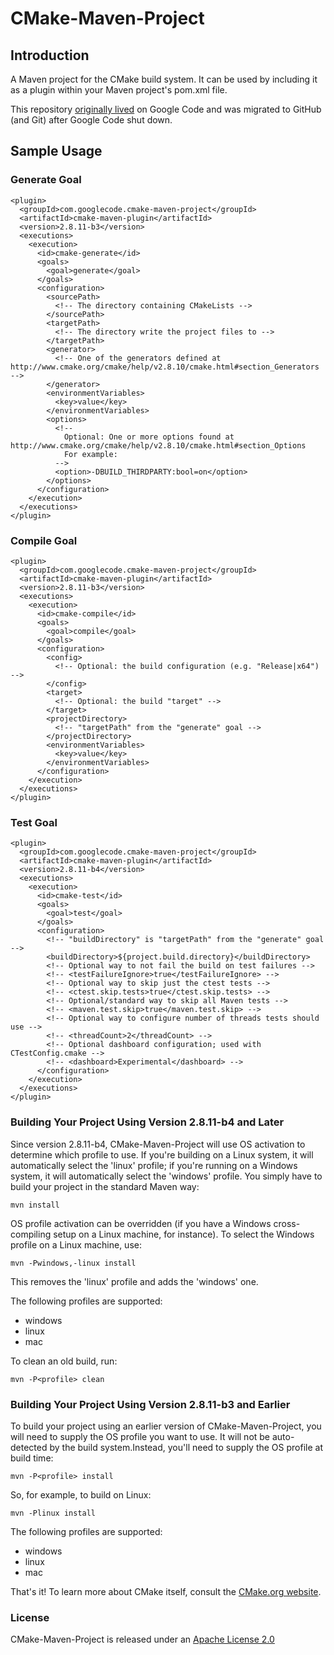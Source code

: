 # CMake-Maven-Project

## Introduction

A Maven project for the CMake build system. It can be used by including it as a plugin within your Maven project's pom.xml file.

This repository [originally lived]((https://code.google.com/p/cmake-maven-project/)) on Google Code and was migrated to GitHub (and Git) after Google Code shut down.

## Sample Usage

### Generate Goal

    <plugin>
      <groupId>com.googlecode.cmake-maven-project</groupId>
      <artifactId>cmake-maven-plugin</artifactId>
      <version>2.8.11-b3</version>
      <executions>
        <execution>
          <id>cmake-generate</id>
          <goals>
            <goal>generate</goal>
          </goals>
          <configuration>
            <sourcePath>
              <!-- The directory containing CMakeLists -->
            </sourcePath>
            <targetPath>
              <!-- The directory write the project files to -->
            </targetPath>
            <generator>
              <!-- One of the generators defined at http://www.cmake.org/cmake/help/v2.8.10/cmake.html#section_Generators -->
            </generator>
            <environmentVariables>
              <key>value</key>
            </environmentVariables>
            <options>
              <!--
                Optional: One or more options found at http://www.cmake.org/cmake/help/v2.8.10/cmake.html#section_Options
                For example:
              -->
              <option>-DBUILD_THIRDPARTY:bool=on</option> 
            </options>
          </configuration>
        </execution>
      </executions>
    </plugin>

### Compile Goal

    <plugin>
      <groupId>com.googlecode.cmake-maven-project</groupId>
      <artifactId>cmake-maven-plugin</artifactId>
      <version>2.8.11-b3</version>
      <executions>
        <execution>
          <id>cmake-compile</id>
          <goals>
            <goal>compile</goal>
          </goals>
          <configuration>
            <config>
              <!-- Optional: the build configuration (e.g. "Release|x64") -->
            </config>
            <target>
              <!-- Optional: the build "target" -->
            </target>
            <projectDirectory>
              <!-- "targetPath" from the "generate" goal -->
            </projectDirectory>
            <environmentVariables>
              <key>value</key>
            </environmentVariables>
          </configuration>
        </execution>
      </executions>
    </plugin>

### Test Goal

    <plugin>
      <groupId>com.googlecode.cmake-maven-project</groupId>
      <artifactId>cmake-maven-plugin</artifactId>
      <version>2.8.11-b4</version>
      <executions>
        <execution>
          <id>cmake-test</id>
          <goals>
            <goal>test</goal>
          </goals>
          <configuration>
            <!-- "buildDirectory" is "targetPath" from the "generate" goal --> 
            <buildDirectory>${project.build.directory}</buildDirectory>
            <!-- Optional way to not fail the build on test failures -->
            <!-- <testFailureIgnore>true</testFailureIgnore> -->
            <!-- Optional way to skip just the ctest tests -->
            <!-- <ctest.skip.tests>true</ctest.skip.tests> -->
            <!-- Optional/standard way to skip all Maven tests -->
            <!-- <maven.test.skip>true</maven.test.skip> -->
            <!-- Optional way to configure number of threads tests should use -->
            <!-- <threadCount>2</threadCount> -->
            <!-- Optional dashboard configuration; used with CTestConfig.cmake -->
            <!-- <dashboard>Experimental</dashboard> -->
          </configuration>
        </execution>
      </executions>
    </plugin>

### Building Your Project Using Version 2.8.11-b4 and Later

Since version 2.8.11-b4, CMake-Maven-Project will use OS activation to determine which profile to use. If you're building on a Linux system, it will automatically select the 'linux' profile; if you're running on a Windows system, it will automatically select the 'windows' profile. You simply have to build your project in the standard Maven way:

    mvn install

OS profile activation can be overridden (if you have a Windows cross-compiling setup on a Linux machine, for instance). To select the Windows profile on a Linux machine, use:

    mvn -Pwindows,-linux install

This removes the 'linux' profile and adds the 'windows' one.

The following profiles are supported:

* windows
* linux
* mac

To clean an old build, run:

    mvn -P<profile> clean

### Building Your Project Using Version 2.8.11-b3 and Earlier

To build your project using an earlier version of CMake-Maven-Project, you will need to supply the OS profile you want to use. It will not be auto-detected by the build system.Instead, you'll need to supply the OS profile at build time:

    mvn -P<profile> install

So, for example, to build on Linux:

    mvn -Plinux install

The following profiles are supported:

* windows
* linux
* mac

That's it!  To learn more about CMake itself, consult the [CMake.org website](https://cmake.org/).

### License

CMake-Maven-Project is released under an [Apache License 2.0](http://www.apache.org/licenses/LICENSE-2.0)
